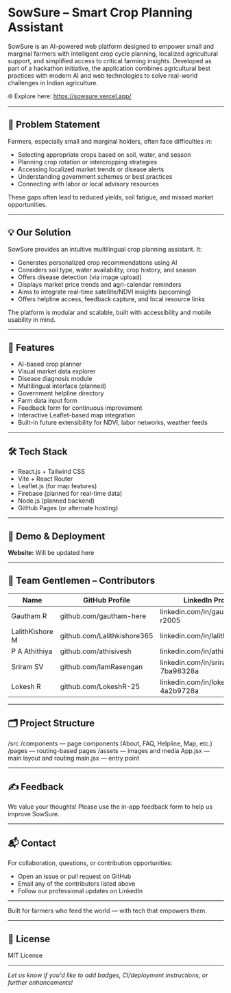 # SowSure – Smart Crop Planning Assistant

SowSure is an AI-powered web platform designed to empower small and marginal farmers with intelligent crop cycle planning, localized agricultural support, and simplified access to critical farming insights. Developed as part of a hackathon initiative, the application combines agricultural best practices with modern AI and web technologies to solve real-world challenges in Indian agriculture.

🌐 Explore here: https://sowsure.vercel.app/ 

---

## 🌾 Problem Statement

Farmers, especially small and marginal holders, often face difficulties in:

- Selecting appropriate crops based on soil, water, and season
- Planning crop rotation or intercropping strategies
- Accessing localized market trends or disease alerts
- Understanding government schemes or best practices
- Connecting with labor or local advisory resources

These gaps often lead to reduced yields, soil fatigue, and missed market opportunities.

---

## 💡 Our Solution

SowSure provides an intuitive multilingual crop planning assistant. It:

- Generates personalized crop recommendations using AI
- Considers soil type, water availability, crop history, and season
- Offers disease detection (via image upload)
- Displays market price trends and agri-calendar reminders
- Aims to integrate real-time satellite/NDVI insights (upcoming)
- Offers helpline access, feedback capture, and local resource links

The platform is modular and scalable, built with accessibility and mobile usability in mind.

---

## 🔧 Features

- AI-based crop planner
- Visual market data explorer
- Disease diagnosis module
- Multilingual interface (planned)
- Government helpline directory
- Farm data input form
- Feedback form for continuous improvement
- Interactive Leaflet-based map integration
- Built-in future extensibility for NDVI, labor networks, weather feeds

---

## 🛠 Tech Stack

- React.js + Tailwind CSS
- Vite + React Router
- Leaflet.js (for map features)
- Firebase (planned for real-time data)
- Node.js (planned backend)
- GitHub Pages (or alternate hosting)

---

## 🚀 Demo & Deployment

**Website:** Will be updated here

---

## 👥 Team Gentlemen – Contributors

| Name            | GitHub Profile                        | LinkedIn Profile                     | Email                        |
|-----------------|--------------------------------------|--------------------------------------|------------------------------|
| Gautham R       | github.com/gautham-here               | linkedin.com/in/gautham-r2005        | gr0gautham@gmail.com         |
| LalithKishore M | github.com/Lalithkishore365           | linkedin.com/in/lalithkishore37      | lalithkishore2109@gmail.com  |
| P A Athithiya   | github.com/athisivesh                 | linkedin.com/in/athisivesh           | athithiya.pa@gmail.com       |
| Sriram SV       | github.com/IamRasengan                | linkedin.com/in/sriram-s-v-7ba98328a | siddharthsriram2005@gmail.com|
| Lokesh R        | github.com/LokeshR-25                 | linkedin.com/in/lokesh-r-4a2b9728a   | nrlokesh2005@gmail.com       |

---

## 🗂 Project Structure

/src
/components — page components (About, FAQ, Helpline, Map, etc.)
/pages — routing-based pages
/assets — images and media
App.jsx — main layout and routing
main.jsx — entry point

---

## ✍️ Feedback

We value your thoughts! Please use the in-app feedback form to help us improve SowSure.

---

## 📬 Contact

For collaboration, questions, or contribution opportunities:

- Open an issue or pull request on GitHub
- Email any of the contributors listed above
- Follow our professional updates on LinkedIn

---

Built for farmers who feed the world — with tech that empowers them.

---

## 📝 License

MIT License

---

*Let us know if you'd like to add badges, CI/deployment instructions, or further enhancements!*

